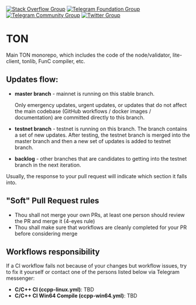 [![Stack Overflow Group][stack-overflow-badge]][stack-overflow-url]
[![Telegram Foundation Group][telegram-foundation-badge]][telegram-foundation-url]
[![Telegram Community Group][telegram-community-badge]][telegram-community-url]
[![Twitter Group][twitter-badge]][twitter-url]

[telegram-foundation-badge]: https://img.shields.io/badge/-TON%20Foundation-2CA5E0?style=flat&logo=telegram&logoColor=white
[telegram-community-badge]: https://img.shields.io/badge/-TON%20Community-2CA5E0?style=flat&logo=telegram&logoColor=white
[telegram-foundation-url]: https://t.me/tonblockchain
[telegram-community-url]: https://t.me/toncoin
[twitter-badge]: https://img.shields.io/twitter/follow/ton_blockchain
[twitter-url]: https://twitter.com/ton_blockchain
[stack-overflow-badge]: https://img.shields.io/badge/-Stack%20Overflow-FE7A16?style=flat&logo=stack-overflow&logoColor=white
[stack-overflow-url]: https://stackoverflow.com/questions/tagged/ton



# TON

Main TON monorepo, which includes the code of the node/validator, lite-client, tonlib, FunC compiler, etc.

## Updates flow:

* **master branch** - mainnet is running on this stable branch.

    Only emergency updates, urgent updates, or updates that do not affect the main codebase (GitHub workflows / docker images / documentation) are committed directly to this branch.

* **testnet branch** - testnet is running on this branch. The branch contains a set of new updates. After testing, the testnet branch is merged into the master branch and then a new set of updates is added to testnet branch.

* **backlog** - other branches that are candidates to getting into the testnet branch in the next iteration.

Usually, the response to your pull request will indicate which section it falls into.


## "Soft" Pull Request rules

* Thou shall not merge your own PRs, at least one person should review the PR and merge it (4-eyes rule)
* Thou shall make sure that workflows are cleanly completed for your PR before considering merge

## Workflows responsibility
If a CI workflow fails not because of your changes but workflow issues, try to fix it yourself or contact one of the persons listed below via Telegram messenger:

* **C/C++ CI (ccpp-linux.yml)**: TBD
* **C/C++ CI Win64 Compile (ccpp-win64.yml)**: TBD
